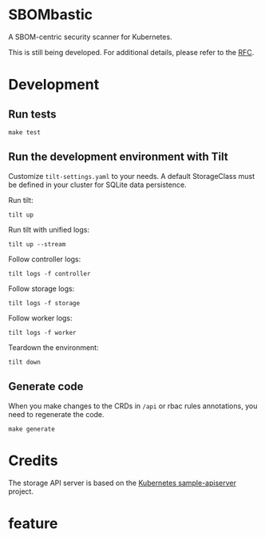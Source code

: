 # SBOMbastic

A SBOM-centric security scanner for Kubernetes.

This is still being developed. For additional details, please refer to the [RFC](docs/rfc).

# Development

## Run tests

```shell
make test
```

## Run the development environment with Tilt

Customize `tilt-settings.yaml` to your needs.
A default StorageClass must be defined in your cluster for SQLite data persistence.

Run tilt:

```shell
tilt up
```

Run tilt with unified logs:

```shell
tilt up --stream
```

Follow controller logs:

```shell
tilt logs -f controller
```

Follow storage logs:

```shell
tilt logs -f storage
```

Follow worker logs:

```shell
tilt logs -f worker
```

Teardown the environment:

```shell
tilt down
```

## Generate code

When you make changes to the CRDs in `/api` or rbac rules annotations, you need to regenerate the code.

```shell
make generate
```

# Credits

The storage API server is based on the [Kubernetes sample-apiserver](https://github.com/kubernetes/sample-apiserver) project.
# feature
